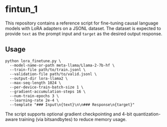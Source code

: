 # fintun_1

This repository contains a reference script for fine-tuning causal language models with LoRA adapters on a JSONL dataset. The dataset is expected to provide `text` as the prompt input and `target` as the desired output response.

## Usage

```
python lora_finetune.py \
  --model-name-or-path meta-llama/Llama-2-7b-hf \
  --train-file path/to/train.jsonl \
  --validation-file path/to/valid.jsonl \
  --output-dir lora-llama2 \
  --max-seq-length 1024 \
  --per-device-train-batch-size 1 \
  --gradient-accumulation-steps 16 \
  --num-train-epochs 3 \
  --learning-rate 2e-4 \
  --template "### Input\n{text}\n\n### Response\n{target}"
```

The script supports optional gradient checkpointing and 4-bit quantization-aware training (via bitsandbytes) to reduce memory usage.
